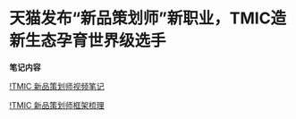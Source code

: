 # 天猫发布“新品策划师”新职业，TMIC造新生态孕育世界级选手
**笔记内容**

[!TMIC 新品策划师视频笔记](https://github.com/gurusmile/Project-for-Resume/blob/data/TMIC%20notes/TMIC%E6%96%B0%E5%93%81%E7%AD%96%E5%88%92%E5%B8%88%20Notes.md)

[!TMIC 新品策划师框架梳理](https://github.com/gurusmile/Project-for-Resume/blob/data/TMIC%20notes/TMIC%20%E6%A1%86%E6%9E%B6%E6%A2%B3%E7%90%86.pdf)
